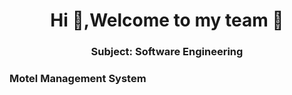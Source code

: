 <h1 align="center">Hi 👋,Welcome to my team 👯
 </h1>
<h3 align="center">Subject: Software Engineering</h3>
<h3 align="left">Motel Management System</h3>
<p align="left>
<b>Members:</b> </br>
<ul>
<li>Nguyễn Vinh Tiếng </li>
<li>Trần Thái Bảo </li>
<li>Trần Phượng Hoàng</li>
<li>Phạm Huỳnh Anh Tiến </li>
</ul>
<p>
